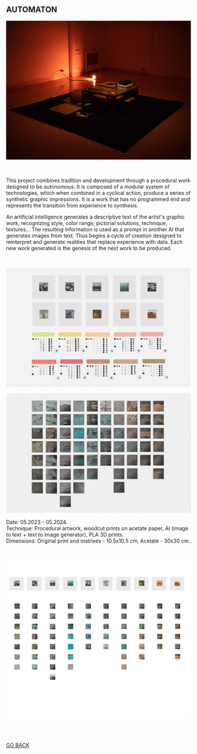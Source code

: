 ## AUTOMATON

![AUTOMATON](ASSETS/AUTOMATONINSTALL.jpg)

<br>

This project combines tradition and development through a procedural work designed to be autonomous. It is composed of a modular system of technologies, which when combined in a cyclical action, produce a series of synthetic graphic impressions. It is a work that has no programmed end and represents the transition from experience to synthesis.

An artificial intelligence generates a descriptive text of the artist's graphic work, recognizing style, color range, pictorial solutions, technique, textures... The resulting information is used as a prompt in another AI that generates images from text. Thus begins a cycle of creation designed to reinterpret and generate realities that replace experience with data. Each new
work generated is the genesis of the next work to be produced.

<br>


![AUTOMATON](ASSETS/AUTOMATONPRINT1.jpeg)

![AUTOMATON](ASSETS/AUTOMATONPRINT2.jpeg)

Date: 05.2023 - 05.2024.  
Technique: Procedural artwork, woodcut prints on acetate paper, AI (image to text + text to image generator), PLA 3D prints.  
Dimensions: Original print and matrixes - 10.5x10.5 cm, Acetate - 30x30 cm.  

<br>

![AUTOMATON](ASSETS/AUTOMATONPRINTgeneral.jpeg)


<br>

<br>


[GO BACK](https://aaronrmoreno.github.io/MATERIA)
